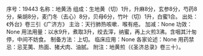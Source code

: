 序号：19443
名称：地黄汤
组成：生地黄（切）1升，升麻8分，玄参8分，芍药8分，柴胡8分，麦门冬（去心）8分，贝母6分，竹叶（切）1升，白蜜1合。
出处：《外台》卷三引《广济方》
主治：天行肺热咳嗽．喉有疮。
加减：None
功效：None
用法用量：以水9升，煮取3升，绞去滓，纳蜜，再上火煎3沸。含咽其汁匆停，中间不妨食。
制备方法：上切。
临床应用：None
各家论述：None
用药禁忌：忌芜荑、热面、猪犬肉、油腻。
附注：地黄煎（《圣济总录》卷三十）。
